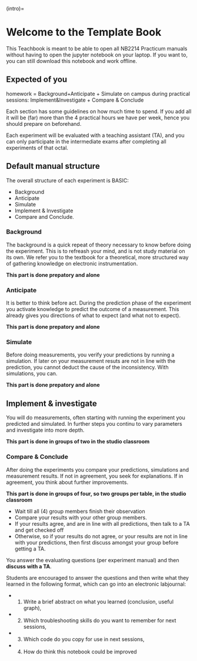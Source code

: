 <!-- #region -->
(intro)=
# Welcome to the Template Book

This Teachbook is meant to be able to open all NB2214 Practicum manuals without having to open the jupyter notebook on your laptop. If you want to, you can still download this notebook and work offline. 

## Expected of you
homework = Background+Anticipate + Simulate
on campus during practical sessions: Implement&Investigate + Compare & Conclude

Each section has some guidelines on how much time to spend. If you add all it will be (far) more than the 4 practical hours we have per week, hence you should prepare on beforehand. 

Each experiment will be evaluated with a teaching assistant (TA), and you can only participate in the intermediate exams after completing all experiments of that octal. 

## Default manual structure
The overall structure of each experiment is BASIC:
- Background
- Anticipate
- Simulate
- Implement & Investigate
- Compare and Conclude. 

### Background
The background is a quick repeat of theory necessary to know before doing the experiment. This is to refreash your mind, and is not study material on its own. We refer you to the textbook for a theoretical, more structured way of gathering knowledge on electronic instrumentation. 

**This part is done prepatory and alone**

### Anticipate
It is better to think before act. During the prediction phase of the experiment you activate knowledge to predict the outcome of a measurement. This already gives you directions of what to expect (and what not to expect). 

**This part is done prepatory and alone**

### Simulate
Before doing measurements, you verify your predictions by running a simulation. If later on your measurement resuts are not in line with the prediction, you cannot deduct the cause of the inconsistency. With simulations, you can. 

**This part is done prepatory and alone**

## Implement & investigate
You will do measurements, often starting with running the experiment you predicted and simulated. In further steps you continu to vary parameters and investigate into more depth. 

**This part is done in groups of two in the studio classroom**

### Compare & Conclude
After doing the experiments you compare your predictions, simulations and measurement results. If not in agreement, you seek for explanations. If in agreement, you think about further improvements. 

**This part is done in groups of four, so two groups per table, in the studio classroom**
* Wait till all (4) group members finish their observation
* Compare your results with your other group members. 
* If your results agree, and are in line with all predictions, then talk to a TA and get checked off
* Otherwise, so if your results do not agree, or your results are not in line with your predictions, then first discuss amongst your group before getting a TA. 

You answer the evaluating questions (per experiment manual) and then **discuss with a TA**. 


Students are encouraged to answer the questions and then write what they learned in the following format, which can go into an electronic labjournal:
- 1. Write a brief abstract on what you learned (conclusion, useful graph), 
- 2. Which troubleshooting skills do you want to remember for next sessions, 
- 3. Which code do you copy for use in next sessions,
- 4. How do think this notebook could be improved


<!-- #endregion -->

```python

```
